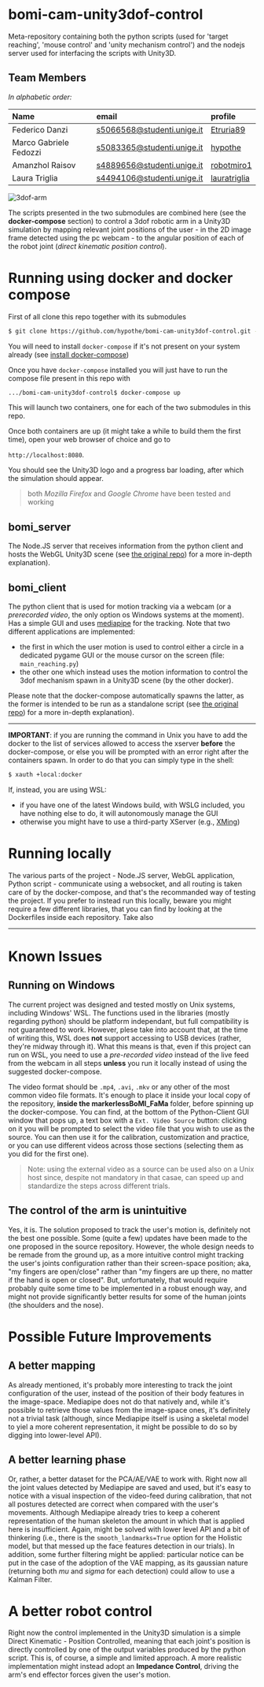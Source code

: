 # bomi-cam-unity3dof-control

Meta-repository containing both the python scripts (used for 'target reaching', 'mouse control' and 'unity mechanism control') and the nodejs server used for interfacing the scripts with Unity3D.

## Team Members

_In alphabetic order:_

| Name | email  | profile |
| :--- | :---   | :--- |
| Federico Danzi | s5066568@studenti.unige.it | [Etruria89](https://github.com/Etruria89)
| Marco Gabriele Fedozzi | s5083365@studenti.unige.it | [hypothe](https://github.com/hypothe)
| Amanzhol Raisov | s4889656@studenti.unige.it | [robotmiro1](https://github.com/robotmiro1)
| Laura Triglia | s4494106@studenti.unige.it | [lauratriglia](https://github.com/lauratriglia)

![3dof-arm](https://raw.githubusercontent.com/hypothe/bomi-cam-unity3dof-control/main/.github/images/3dof_static.jpg)



The scripts presented in the two submodules are combined here (see the **docker-compose** section) to control a 3dof robotic arm in a Unity3D simulation by mapping relevant joint positions of the user - in the 2D image frame detected using the pc webcam - to the angular position of each of the robot joint (_direct kinematic position control_).


# Running using docker and docker compose

First of all clone this repo together with its submodules

```bash
$ git clone https://github.com/hypothe/bomi-cam-unity3dof-control.git --recurse-submodules
```

You will need to install `docker-compose` if it's not present on your system already (see [install docker-compose](https://docs.docker.com/compose/install))

Once you have `docker-compose` installed you will just have to run the compose file present in this repo with

```bash
.../bomi-cam-unity3dof-control$ docker-compose up
```

This will launch two containers, one for each of the two submodules in this repo.

Once both containers are up (it might take a while to build them the first time), open your web browser of choice and go to

`http://localhost:8080`.

You should see the Unity3D logo and a progress bar loading, after which the simulation should appear.

> both _Mozilla Firefox_ and _Google Chrome_ have been tested and working

## bomi_server

The Node.JS server that receives information from the python client and hosts the WebGL Unity3D scene (see [the original repo](https://github.com/hypothe/bomi_fama_nodejs)) for a more in-depth explanation).

## bomi_client

The python client that is used for motion tracking via a webcam (or a _prerecorded video_, the only option os Windows systems at the moment). Has a simple GUI and uses [mediapipe](https://google.github.io/mediapipe/) for the tracking.
Note that two different applications are implemented:
- the first in which the user motion is used to control either a circle in a dedicated pygame GUI or the mouse cursor on the screen (file: `main_reaching.py`)
- the other one which instead uses the motion information to control the 3dof mechanism spawn in a Unity3D scene (by the other docker).

Please note that the docker-compose automatically spawns the latter, as the former is intended to be run as a standalone script (see [the original repo](https://github.com/hypothe/markerlessBoMI_FaMa)) for a more in-depth explanation).

---

**IMPORTANT**: if you are running the command in Unix you have to add the docker to the list of services allowed to access the xserver **before** the docker-compose, or else you will be prompted with an error right after the containers spawn. In order to do that you can simply type in the shell:

```bash
$ xauth +local:docker
```

If, instead, you are using WSL:
- if you have one of the latest Windows build, with WSLG included, you have nothing else to do, it will autonomously manage the GUI
- otherwise you might have to use a third-party XServer (e.g., [XMing](https://sourceforge.net/projects/xming/))

# Running locally

The various parts of the project - Node.JS server, WebGL application, Python script - communicate using a websocket, and all routing is taken care of by the docker-compose, and that's the recommanded way of testing the project. If you prefer to instead run this locally, beware you might require a few different libraries, that you can find by looking at the Dockerfiles inside each repository. Take also 

---

# Known Issues

## Running on Windows

The current project was designed and tested mostly on Unix systems, including Windows' WSL. The functions used in the libraries (mostly regarding python) should be platform independant, but full compatibility is not guaranteed to work.
However, plese take into account that, at the time of writing this, WSL does **not** support accessing to USB devices (rather, they're midway through it). What this means is that, even if this project can run on WSL, you need to use a *pre-recorded video* instead of the live feed from the webcam in all steps **unless** you run it locally instead of using the suggested docker-compose.

The video format should be `.mp4`, `.avi`, `.mkv` or any other of the most common video file formats. It's enough to place it inside your local copy of the repository, **inside the markerlessBoMI_FaMa** folder, before spinning up the docker-compose.
You can find, at the bottom of the Python-Client GUI window that pops up, a text box with a `Ext. Video Source` button: clicking on it you will be prompted to select the video file that you wish to use as the source. You can then use it for the calibration, customization and practice, or you can use different videos across those sections (selecting them as you did for the first one).

> Note: using the external video as a source can be used also on a Unix host since, despite not mandatory in that casae, can speed up and standardize the steps across different trials.

## The control of the arm is unintuitive

Yes, it is. The solution proposed to track the user's motion is, definitely not the best one possible. Some (quite a few) updates have been made to the one proposed in the source repository. However, the whole design needs to be remade from the ground up, as a more intuitive control might tracking the user's joints configuration rather than their screen-space position; aka, "my fingers are open/close" rather than "my fingers are up there, no matter if the hand is open or closed".
But, unfortunately, that would require probably quite some time to be implemented in a robust enough way, and might not provide significantly better results for some of the human joints (the shoulders and the nose).

# Possible Future Improvements

## A better mapping

As already mentioned, it's probably more interesting to track the joint configuration of the user, instead of the position of their body features in the image-space. Mediapipe does not do that natively and, while it's possible to retrieve those values from the image-space ones, it's definitely not a trivial task (although, since Mediapipe itself is using a skeletal model to yiel a more coherent representation, it might be possible to do so by digging into lower-level API).

## A better learning phase

Or, rather, a better dataset for the PCA/AE/VAE to work with. Right now all the joint values detected by Mediapipe are saved and used, but it's easy to notice with a visual inspection of the video-feed during calibration, that not all postures detected are correct when compared with the user's movements. Although Mediapipe already tries to keep a coherent representation of the human skeleton the amount in which that is applied here is insufficient. Again, might be solved with lower level API and a bit of thinkering (i.e., there is the `smooth_landmarks=True` option for the Holistic model, but that messed up the face features detection in our trials). In addition, some further filtering might be applied: particular notice can be put in the case of the adoption of the VAE mapping, as its gaussian nature (returning both _mu_ and _sigma_ for each detection) could allow to use a Kalman Filter.

# A better robot control

Right now the control implemented in the Unity3D simulation is a simple Direct Kinematic - Position Controlled, meaning that each joint's position is directly controlled by one of the output variables produced by the python script. This is, of course, a simple and limited approach. A more realistic implementation might instead adopt an **Impedance Control**, driving the arm's end effector forces given the user's motion.
